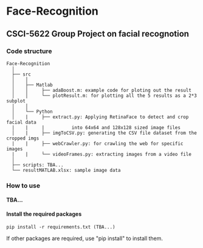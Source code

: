 # Face-Recognition

## CSCI-5622 Group Project on facial recognotion

### Code structure
```
Face-Recognition
  │ 
  ├── src
  │    │     
  │    ├── Matlab
  │    │     ├── adaBoost.m: example code for ploting out the result
  │    │     └── plotResult.m: for plotting all the 5 results as a 2*3 subplot
  │    │      
  │    └── Python
  │    |     ├── extract.py: Applying RetinaFace to detect and crop facial data
  |    |     |          into 64x64 and 128x128 sized image files
  │    |     ├── imgToCSV.py: generating the CSV file dataset from the cropped imgs
  |    |     ├── webCrawler.py: for crawling the web for specific images
  |    |     └── videoFrames.py: extracting images from a video file 
  │    
  ├── scripts: TBA...
  └── resultMATLAB.xlsx: sample image data
```

### How to use 
#### TBA...

#### Install the required packages
    pip install -r requirements.txt (TBA...)
    
If other packages are required, use "pip install" to install them.

